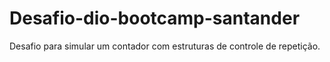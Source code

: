 # Desafio-dio-bootcamp-santander
Desafio para simular um contador com estruturas de controle de repetição.
